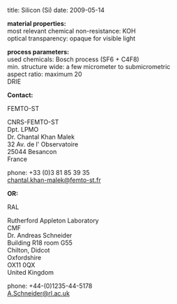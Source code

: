 title: Silicon (Si)
date: 2009-05-14 

__material properties:__  		
most relevant chemical non-resistance:	KOH  
optical transparency:	opaque for visible light
	
__process parameters:__  	
used chemicals:	Bosch process (SF6 + C4F8)  	
min. structure wide:	a few micrometer to submicrometric  
aspect ratio:	maximum  20   
DRIE
<!--break-->
__Contact:__

FEMTO-ST

CNRS-FEMTO-ST  
Dpt. LPMO  
Dr. Chantal Khan Malek  
32 Av. de l' Observatoire  
25044 Besancon  
France  

phone: +33 (0)3 81 85 39 35  
chantal.khan-malek@femto-st.fr  

__OR:__


RAL

Rutherford Appleton Laboratory  
CMF  
Dr. Andreas Schneider  
Building R18 room G55     
Chilton, Didcot    
Oxfordshire     
OX11 0QX     
United Kingdom   
 
phone: +44-(0)1235-44-5178  
A.Schneider@rl.ac.uk